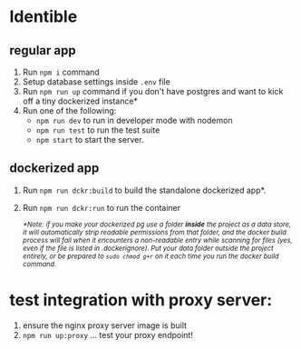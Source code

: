 # Identible

## regular app
1. Run `npm i` command
1. Setup database settings inside `.env` file
1. Run `npm run up` command if you don't have postgres and want to kick off a tiny dockerized instance*
1. Run one of the following:
    - `npm run dev` to run in developer mode with nodemon
    - `npm run test` to run the test suite
    - `npm start` to start the server.

## dockerized app
1. Run `npm run dckr:build` to build the standalone dockerized app*.
1. Run `npm run dckr:run` to run the container

    <small>_*Note: if you make your dockerized pg use a folder **inside** the project as a data store, it will automatically strip readable permissions from that folder, and the docker build process will fail when it encounters a non-readable entry while scanning for files (yes, even if the file is listed in .dockerignore). Put your data folder outside the project entirely, or be prepared to `sudo chmod g+r` on it each time you run the docker build command._</small>

# test integration with proxy server:
1. ensure the nginx proxy server image is built
1. `npm run up:proxy` ... test your proxy endpoint!
